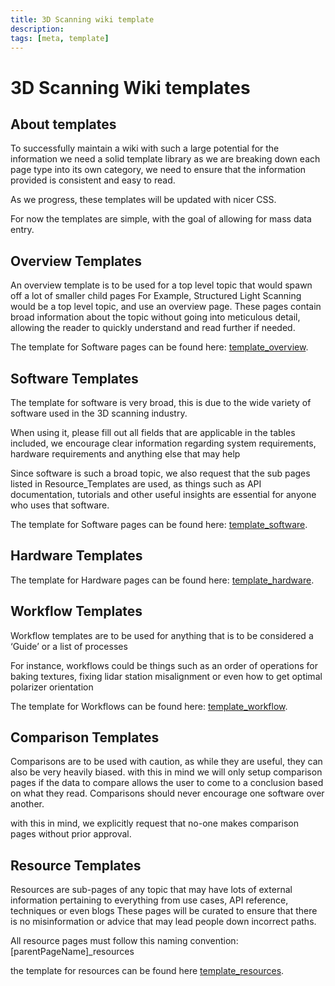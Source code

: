 ```yaml
---
title: 3D Scanning wiki template
description: 
tags: [meta, template]
---
```


# 3D Scanning Wiki templates

## About templates

To successfully maintain a wiki with such a large potential for the information we need a solid template library 
as we are breaking down each page type into its own category, we need to ensure that the information provided is consistent and easy to read. 

As we progress, these templates will be updated with nicer CSS. 

For now the templates are simple, with the goal of allowing for mass data entry. 

## Overview Templates

An overview template is to be used for a top level topic that would spawn off a lot of smaller child pages 
For Example, Structured Light Scanning would be a top level topic, and use an overview page. 
These pages contain broad information about the topic without going into meticulous detail, allowing the reader to quickly understand and read further if needed.

The template for Software pages can be found here: [template_overview](templates/template_overview.md).

## Software Templates

The template for software is very broad, this is due to the wide variety of software used in the 3D scanning industry.

When using it, please fill out all fields that are applicable in the tables included, we encourage clear information regarding system requirements, hardware requirements and anything else that may help

Since software is such a broad topic, we also request that the sub pages listed in Resource_Templates are used, as things such as API documentation, tutorials and other useful insights are essential for anyone who uses that software.

The template for Software pages can be found here: [template_software](templates/template_software.md).

## Hardware Templates

The template for Hardware pages can be found here: [template_hardware](templates/template_hardware.md).

## Workflow Templates

Workflow templates are to be used for anything that is to be considered a ‘Guide’ or a list of processes

For instance, workflows could be things such as an order of operations for baking textures, fixing lidar station misalignment or even how to get optimal polarizer orientation

The template for Workflows can be found here: [template_workflow](templates/template_workflow.md).

## Comparison Templates

Comparisons are to be used with caution, as while they are useful, they can also be very heavily biased. with this in mind we will only setup comparison pages if the data to compare allows the user to come to a conclusion based on what they read. 
Comparisons should never encourage one software over another.

with this in mind, we explicitly request that no-one makes comparison pages without prior approval.

## Resource Templates

Resources are sub-pages of any topic that may have lots of external information pertaining to everything from use cases, API reference, techniques or even blogs 
These pages will be curated to ensure that there is no misinformation or advice that may lead people down incorrect paths.

All resource pages must follow this naming convention: [parentPageName]_resources

the template for resources can be found here [template_resources](templates/template_resources.md).